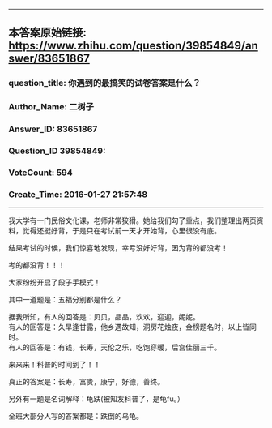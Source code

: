 ----------------------------------------
## 本答案原始链接: https://www.zhihu.com/question/39854849/answer/83651867
### question_title: 你遇到的最搞笑的试卷答案是什么？
### Author_Name: 二树子
### Answer_ID: 83651867
### Question_ID 39854849: 
### VoteCount: 594
### Create_Time: 2016-01-27 21:57:48
----------------------------------------
我大学有一门民俗文化课，老师非常狡猾。她给我们勾了重点，我们整理出两页资料，觉得还挺好背，于是只在考试前一天才开始背，心里很没有底。  
  
结果考试的时候，我们惊喜地发现，幸亏没好好背，因为背的都没考！  
  
考的都没背！！！  
  
大家纷纷开启了段子手模式！  
  
其中一道题是：五福分别都是什么？  
  
据我所知，有人的回答是：贝贝，晶晶，欢欢，迎迎，妮妮。  
有人的回答是：久旱逢甘露，他乡遇故知，洞房花烛夜，金榜题名时，以上皆同时。  
有人的回答是：有钱，长寿，天伦之乐，吃饱穿暖，后宫佳丽三千。  
  
来来来！科普的时间到了！！  
  
真正的答案是：长寿，富贵，康宁，好德，善终。  
  
  
另外有一题是名词解释：龟趺(被知友科普了，是龟fu。）  
  
全班大部分人写的答案都是：跌倒的乌龟。

